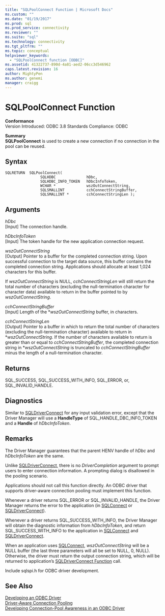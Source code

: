 ```yaml
---
title: "SQLPoolConnect Function | Microsoft Docs"
ms.custom: ""
ms.date: "01/19/2017"
ms.prod: sql
ms.prod_service: connectivity
ms.reviewer: ""
ms.suite: "sql"
ms.technology: connectivity
ms.tgt_pltfrm: ""
ms.topic: conceptual
helpviewer_keywords: 
  - "SQLPoolConnect function [ODBC]"
ms.assetid: 41322737-890d-4a81-aed2-06cc3d546962
caps.latest.revision: 16
author: MightyPen
ms.author: genemi
manager: craigg
---
```

# SQLPoolConnect Function
**Conformance**  
 Version Introduced: ODBC 3.8 Standards Compliance: ODBC  
  
 **Summary**  
 **SQLPoolConnect** is used to create a new connection if no connection in the pool can be reused.  
  
## Syntax  
  
```  
SQLRETURN  SQLPoolConnect(  
                SQLHDBC              hDbc,  
                SQLHDBC_INFO_TOKEN   hDbcInfoToken,  
                WCHAR *              wszOutConnectString,  
                SQLSMALLINT          cchConnectStringBuffer,  
                SQLSMALLINT *        cchConnectStringLen );  
```  
  
## Arguments  
 *hDbc*  
 [Input] The connection handle.  
  
 *hDbcInfoToken*  
 [Input] The token handle for the new application connection request.  
  
 *wszOutConnectString*  
 [Output] Pointer to a buffer for the completed connection string. Upon successful connection to the target data source, this buffer contains the completed connection string. Applications should allocate at least 1,024 characters for this buffer.  
  
 If *wszOutConnectString* is NULL, *cchConnectStringLen* will still return the total number of characters (excluding the null-termination character for character data) available to return in the buffer pointed to by *wszOutConnectString*.  
  
 *cchConnectStringBuffer*  
 [Input] Length of the **wszOutConnectString* buffer, in characters.  
  
 *cchConnectStringLen*  
 [Output] Pointer to a buffer in which to return the total number of characters (excluding the null-termination character) available to return in \**wszOutConnectString*. If the number of characters available to return is greater than or equal to *cchConnectStringBuffer*, the completed connection string in \**wszOutConnectString* is truncated to *cchConnectStringBuffer* minus the length of a null-termination character.  
  
## Returns  
 SQL_SUCCESS, SQL_SUCCESS_WITH_INFO, SQL_ERROR, or, SQL_INVALID_HANDLE.  
  
## Diagnostics  
 Similar to [SQLDriverConnect](../../../odbc/reference/syntax/sqldriverconnect-function.md) for any input validation error, except that the Driver Manager will use a **HandleType** of SQL_HANDLE_DBC_INFO_TOKEN and a **Handle** of *hDbcInfoToken*.  
  
## Remarks  
 The Driver Manager guarantees that the parent HENV handle of *hDbc* and *hDbcInfoToken* are the same.  
  
 Unlike [SQLDriverConnect](../../../odbc/reference/syntax/sqldriverconnect-function.md), there is no *DriverCompletion* argument to prompt users to enter connection information. A prompting dialog is disallowed in the pooling scenario.  
  
 Applications should not call this function directly. An ODBC driver that supports driver-aware connection pooling must implement this function.  
  
 Whenever a driver returns SQL_ERROR or SQL_INVALID_HANDLE, the Driver Manager returns the error to the application (in [SQLConnect](../../../odbc/reference/syntax/sqlconnect-function.md) or [SQLDriverConnect](../../../odbc/reference/syntax/sqldriverconnect-function.md)).  
  
 Whenever a driver returns SQL_SUCCESS_WITH_INFO, the Driver Manager will obtain the diagnostic information from *hDbcInfoToken*, and return SQL_SUCCESS_WITH_INFO to the application in [SQLConnect](../../../odbc/reference/syntax/sqlconnect-function.md) and [SQLDriverConnect](../../../odbc/reference/syntax/sqldriverconnect-function.md).  
  
 When an application uses [SQLConnect](../../../odbc/reference/syntax/sqlconnect-function.md), *wszOutConnectString* will be a NULL buffer (the last three parameters will all be set to NULL, 0, NULL). Otherwise, the driver must return the output connection string, which will be returned to application’s [SQLDriverConnect Function](../../../odbc/reference/syntax/sqldriverconnect-function.md) call.  
  
 Include sqlspi.h for ODBC driver development.  
  
## See Also  
 [Developing an ODBC Driver](../../../odbc/reference/develop-driver/developing-an-odbc-driver.md)   
 [Driver-Aware Connection Pooling](../../../odbc/reference/develop-app/driver-aware-connection-pooling.md)   
 [Developing Connection-Pool Awareness in an ODBC Driver](../../../odbc/reference/develop-driver/developing-connection-pool-awareness-in-an-odbc-driver.md)
